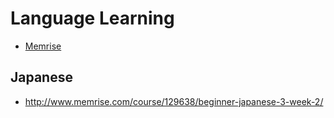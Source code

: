 # Language Learning

* [Memrise](http://www.memrise.com/)

## Japanese

* http://www.memrise.com/course/129638/beginner-japanese-3-week-2/
